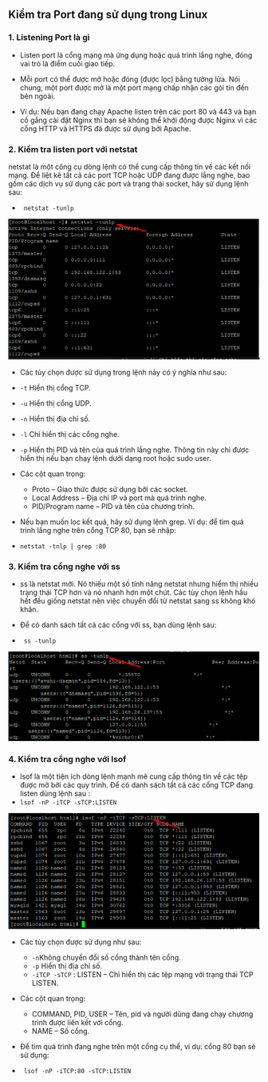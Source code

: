 ## Kiểm tra Port đang sử dụng trong Linux
### 1. Listening Port là gì
- Listen port là cổng mạng mà ứng dụng hoặc quá trình lắng nghe, đóng vai trò là điểm cuối giao tiếp.

- Mỗi port có thể được mở hoặc đóng (được lọc) bằng tường lửa. Nói chung, một port được mở là một port mạng chấp nhận các gói tin đến bên ngoài.

- Ví dụ: Nếu bạn đang chạy Apache listen trên các port 80 và 443 và bạn cố gắng cài đặt Nginx thì bạn sẽ không thể khởi động được Nginx vì các cổng HTTP và HTTPS đã được sử dụng bởi Apache.

### 2. Kiểm tra listen port với netstat
netstat là một công cụ dòng lệnh có thể cung cấp thông tin về các kết nối mạng. Để liệt kê tất cả các port TCP hoặc UDP đang được lắng nghe, bao gồm các dịch vụ sử dụng các port và trạng thái socket, hãy sử dụng lệnh sau:
- ` netstat -tunlp`
<img src="img/po1.png">

- Các tùy chọn được sử dụng trong lệnh này có ý nghĩa như sau:

- `-t` Hiển thị cổng TCP.
- `-u` Hiển thị cổng UDP.
- `-n` Hiển thị địa chỉ số.
- `-l` Chỉ hiển thị các cổng nghe.
- `-p`  Hiển thị PID và tên của quá trình lắng nghe. Thông tin này chỉ được hiển thị nếu bạn chạy lệnh dưới dạng root hoặc sudo user.
- Các cột quan trọng:
    + Proto – Giao thức được sử dụng bởi các socket.
    + Local Address – Địa chỉ IP và port mà quá trình nghe.
    + PID/Program name – PID và tên của chương trình.
- Nếu bạn muốn lọc kết quả, hãy sử dụng lệnh grep. Ví dụ: để tìm quá trình lắng nghe trên cổng TCP 80, bạn sẽ nhập:
- `netstat -tnlp | grep :80`
### 3. Kiểm tra cổng nghe với ss
- ss là netstat mới. Nó thiếu một số tính năng netstat nhưng hiểm thị nhiều trạng thái TCP hơn và nó nhanh hơn một chút. Các tùy chọn lệnh hầu hết đều giống netstat nên việc chuyển đổi từ netstat sang ss không khó khăn.

- Để có danh sách tất cả các cổng với ss, bạn dùng lệnh sau:
- ` ss -tunlp`
<img src="img/po2.png">

### 4. Kiểm tra cổng nghe với lsof
- lsof là một tiện ích dòng lệnh mạnh mẽ cung cấp thông tin về các tệp được mở bởi các quy trình. Để có danh sách tất cả các cổng TCP đang listen dùng lệnh sau :
- `lsof -nP -iTCP -sTCP:LISTEN`
<img src="img/po3.png">


- Các tùy chọn được sử dụng như sau:

    + `-n`Không chuyển đổi số cổng thành tên cổng.
    + `-p` Hiển thị địa chỉ số.
    + `-iTCP -sTCP` : LISTEN – Chỉ hiển thị các tệp mạng với trạng thái TCP LISTEN.
- Các cột quan trọng:
    + COMMAND, PID, USER – Tên, pid và người dùng đang chạy chương trình được liên kết với cổng.
    + NAME – Số cổng.
- Để tìm quá trình đang nghe trên một cổng cụ thể, ví dụ: cổng 80 bạn sẽ sử dụng:
- ` lsof -nP -iTCP:80 -sTCP:LISTEN`
